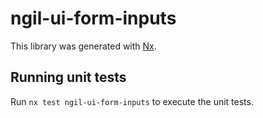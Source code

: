 # ngil-ui-form-inputs

This library was generated with [Nx](https://nx.dev).

## Running unit tests

Run `nx test ngil-ui-form-inputs` to execute the unit tests.
